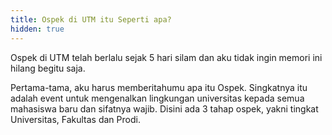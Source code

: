 ```yaml
---
title: Ospek di UTM itu Seperti apa?
hidden: true
---
```


Ospek di UTM telah berlalu sejak 5 hari silam dan aku tidak ingin memori ini hilang begitu saja.

Pertama-tama, aku harus memberitahumu apa itu Ospek. Singkatnya itu adalah event untuk mengenalkan lingkungan universitas kepada semua mahasiswa baru dan sifatnya wajib. Disini ada 3 tahap ospek, yakni tingkat Universitas, Fakultas dan Prodi.

<!-- 3851 di univ, 695 di fakultas, 155  -->